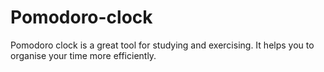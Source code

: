 # Pomodoro-clock
Pomodoro clock is a great tool for studying and exercising. It helps you to organise your time more efficiently.
